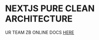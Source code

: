 # NEXTJS PURE CLEAN ARCHITECTURE

UR TEAM ZB
ONLINE DOCS [HERE](https://zonblade.github.io/nextjs-clean-architecture/)
